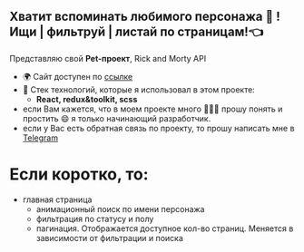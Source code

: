 ## Хватит вспоминать любимого персонажа 🤺 ! Ищи | фильтруй | листай по страницам!👈

Представляю свой **Pet-проект**, Rick and Morty API

-   🌍 Сайт доступен по [ссылке](https://sergey-kozlov-developer-rickandmorty-8a01.twc1.net/)
-   🚀 Стек технологий, которые я использовал в этом проекте:
    -   **React, redux&toolkit, scss**
-   если Вам кажется, что в моем проекте много 🩼🩼🩼 прошу понять и простить 😄 я только начинающий разработчик.
-   если у Вас есть обратная связь по проекту, то прошу написать мне в [Telegram](https://t.me/vmfsergeikozlov)

# Если коротко, то:

-   главная страница
    -   анимационный поиск по имени персонажа
    -   фильтрация по статусу и полу
    -   пагинация. Отображается доступное кол-во страниц. Меняется в зависимости от фильтрации и поиска
